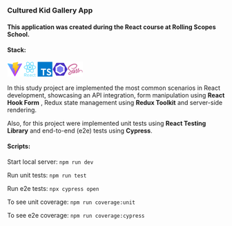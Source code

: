 ### Cultured Kid Gallery App
#### This application was created during the React course at Rolling Scopes School.
#### Stack:
<img src="https://raw.githubusercontent.com/devicons/devicon/develop/icons/vitejs/vitejs-original.svg" width="35" height="35" alt="vite"/><img src="https://raw.githubusercontent.com/devicons/devicon/master/icons/react/react-original-wordmark.svg" alt="react" width="35" height="35" /><img src="https://raw.githubusercontent.com/devicons/devicon/master/icons/typescript/typescript-original.svg" alt="typescript" width="35" height="35" /><img src="https://raw.githubusercontent.com/devicons/devicon/master/icons/eslint/eslint-original.svg" alt="eslint" width="35" height="35" /><img src="https://raw.githubusercontent.com/devicons/devicon/master/icons/sass/sass-original.svg" alt="sass"  width="35" height="35"/>

In this study project are implemented the most common scenarios in React development, showcasing an API integration, form manipulation using **React Hook Form** , Redux state management using **Redux Toolkit** and server-side rendering.

Also, for this project were implemented unit tests using **React Testing Library** and end-to-end (e2e) tests using **Cypress**.


#### Scripts: 
Start local server: `npm run dev`

Run unit tests: `npm run test`

Run e2e tests: `npx cypress open`

To see unit coverage: `npm run coverage:unit`

To see e2e coverage: `npm run coverage:cypress`

